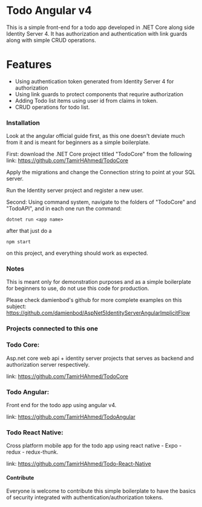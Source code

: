 # Todo Angular v4

This is a simple front-end for a todo app developed in .NET Core along side Identity Server 4. It has authorization and authentication with link guards along with simple CRUD operations.


# Features

  - Using authentication token generated from Identity Server 4 for authorization
  - Using link guards to protect components that requrire authorization
  - Adding Todo list items using user id from claims in token.
  - CRUD operations for todo list.

### Installation

Look at the angular official guide first, as this one doesn't deviate much from it and is meant for beginners as a simple boilerplate.

First: download the .NET Core project titled "TodoCore" from the following 
link: https://github.com/TamirHAhmed/TodoCore

Apply the migrations and change the Connection string to point at your SQL server.

Run the Identity server project and register a new user.

Second: Using command system, navigate to the folders of "TodoCore" and "TodoAPI", and in each one run the command:
```
dotnet run <app name>
```
after that just do a 

```
npm start
```

on this project, and everything should work as expected.

### Notes

This is meant only for demonstration purposes and as a simple boilerplate for beginners to use, do not use this code for production.

Please check damienbod's github for more complete examples on this subject:
https://github.com/damienbod/AspNet5IdentityServerAngularImplicitFlow


### Projects connected to this one

### Todo Core:
Asp.net core web api + identity server projects that serves as backend and authorization server respectively.

link: https://github.com/TamirHAhmed/TodoCore

### Todo Angular:
Front end for the todo app using angular v4.

link: https://github.com/TamirHAhmed/TodoAngular

### Todo React Native:
Cross platform mobile app for the todo app using react native - Expo - redux - redux-thunk.

link: https://github.com/TamirHAhmed/Todo-React-Native


#### Contribute

Everyone is welcome to contribute this simple boilerplate to have the basics of security integrated with authentication/authorization tokens.
